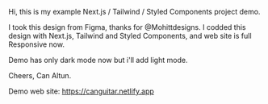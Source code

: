 Hi, this is my example Next.js / Tailwind / Styled Components project demo.

I took this design from Figma, thanks for @Mohittdesigns. I codded this design with Next.js, Tailwind and Styled Components, and web site is full Responsive now.

Demo has only dark mode now but i'll add light mode.

Cheers, 
Can Altun.

Demo web site: https://canguitar.netlify.app
